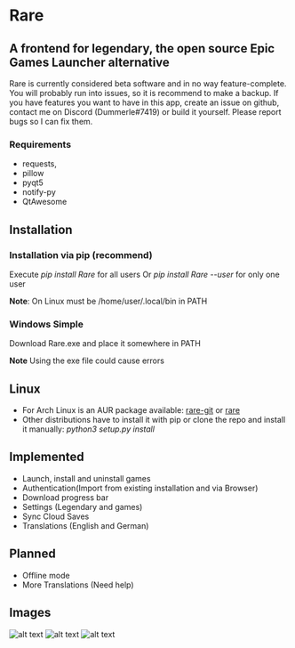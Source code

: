 # Rare

## A frontend for legendary, the open source Epic Games Launcher alternative

Rare is currently considered beta software and in no way feature-complete. You will probably run into issues, so it is
recommend to make a backup. If you have features you want to have in this app, create an issue on github, contact me on
Discord (Dummerle#7419) or build it yourself. Please report bugs so I can fix them.

### Requirements

- requests,
- pillow
- pyqt5
- notify-py
- QtAwesome

## Installation

### Installation via pip (recommend)

Execute *pip install Rare* for all users Or *pip install Rare --user* for only one user

**Note**: On Linux must be /home/user/.local/bin in PATH

### Windows Simple

Download Rare.exe and place it somewhere in PATH

**Note**
Using the exe file could cause errors

## Linux

- For Arch Linux is an AUR package available: [rare-git](https://aur.archlinux.org/packages/rare-git)
  or [rare](https://aur.archlinux.org/packages/rare)
- Other distributions have to install it with pip or clone the repo and install it manually: *python3 setup.py install*

## Implemented

- Launch, install and uninstall games
- Authentication(Import from existing installation and via Browser)
- Download progress bar
- Settings (Legendary and games)
- Sync Cloud Saves
- Translations (English and German)

## Planned

- Offline mode
- More Translations (Need help)

## Images

![alt text](https://github.com/Dummerle/Rare/blob/main/Screenshots/Rare.png?raw=true)
![alt text](https://github.com/Dummerle/Rare/blob/main/Screenshots/GameInfo.png?raw=true)
![alt text](https://github.com/Dummerle/Rare/blob/main/Screenshots/RareSettings.png?raw=true)

